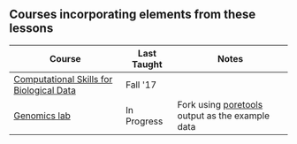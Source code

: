 ## Courses incorporating elements from these lessons

Course | Last Taught | Notes |
-------|-------------|-------|
[Computational Skills for Biological Data](http://eeob-biodata.github.io/BCB546X-Spring2017/) | Fall '17 | |
[Genomics lab](https://paleantology.github.io/SELUGandT/) | In Progress | Fork using [poretools](https://poretools.readthedocs.io/en/latest/) output as the example data |

